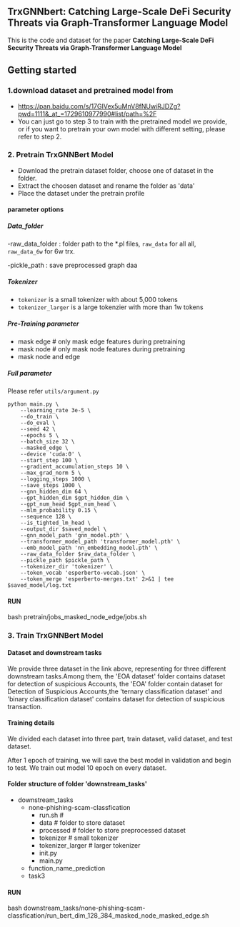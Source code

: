 ## TrxGNNbert: Catching Large-Scale DeFi Security Threats via Graph-Transformer Language Model
This is the code and dataset for the paper **Catching Large-Scale DeFi Security Threats via Graph-Transformer Language Model**

##  Getting started
### 1.download dataset and pretrained model from 

- https://pan.baidu.com/s/17GIVex5uMnV8fNUwiRJDZg?pwd=1111&_at_=1729610977990#list/path=%2F
- You can just go to step 3 to train with the pretrained model we provide, or if you want to pretrain your own model with different setting, please refer to step 2. 

### 2. Pretrain TrxGNNBert Model
- Download the pretrain dataset folder, choose one of dataset in the folder.
- Extract the choosen dataset and rename the folder as 'data'
- Place the dataset under the pretrain profile
#### parameter options

##### Data_folder
-raw_data_folder : folder path to the *.pl files, `raw_data` for all all, `raw_data_6w` for 6w trx.

-pickle_path : save preprocessed graph daa
##### Tokenizer
- `tokenizer` is a small tokenizer with about 5,000 tokens
- `tokenizer_larger` is a large tokenzier with more than 1w tokens
##### Pre-Training parameter
   - mask edge # only mask edge features during pretraining 
   - mask node # only mask node features during pretraining
   - mask node and edge
##### Full parameter
Please refer `utils/argument.py`
```shell
python main.py \
    --learning_rate 3e-5 \
    --do_train \
    --do_eval \
    --seed 42 \
    --epochs 5 \
    --batch_size 32 \
    --masked_edge \
    --device 'cuda:0' \
    --start_step 100 \
    --gradient_accumulation_steps 10 \
    --max_grad_norm 5 \
    --logging_steps 1000 \
    --save_steps 1000 \
    --gnn_hidden_dim 64 \
    --gpt_hidden_dim $gpt_hidden_dim \
    --gpt_num_head $gpt_num_head \
    --mlm_probability 0.15 \
    --sequence 128 \
    --is_tighted_lm_head \
    --output_dir $saved_model \
    --gnn_model_path 'gnn_model.pth' \
    --transformer_model_path 'transformer_model.pth' \
    --emb_model_path 'nn_embedding_model.pth' \
    --raw_data_folder $raw_data_folder \
    --pickle_path $pickle_path \
    --tokenizer_dir 'tokenizer' \
    --token_vocab 'esperberto-vocab.json' \
    --token_merge 'esperberto-merges.txt' 2>&1 | tee  $saved_model/log.txt
```
#### RUN
bash  pretrain/jobs_masked_node_edge/jobs.sh 

### 3. Train TrxGNNBert Model

#### Dataset and downstream tasks

We provide three dataset in the link above, representing for three different downstream tasks.Among them, the 'EOA dataset' folder contains dataset for detection of suspicious Accounts, the 'EOA' folder contain dataset for Detection of Suspicious Accounts,the 'ternary classification dataset' and 'binary classification dataset' contains dataset for detection of suspicious transaction.

#### Training details
We divided each dataset into three part, train dataset, valid dataset, and test dataset.

After 1 epoch of training, we will save the best model in validation and begin to test. We train out model 10 epoch on every dataset. 
#### Folder structure of folder 'downstream_tasks'
- downstream_tasks
    - none-phishing-scam-classfication
        - run.sh #
        - data # folder to store dataset
        - processed # folder to store preprocessed dataset
        - tokenizer # small tokenizer
        - tokenizer_larger # larger tokenizer
        - init.py
        - main.py
    - function_name_prediction
    - task3
#### RUN
bash downstream_tasks/none-phishing-scam-classfication/run_bert_dim_128_384_masked_node_masked_edge.sh
